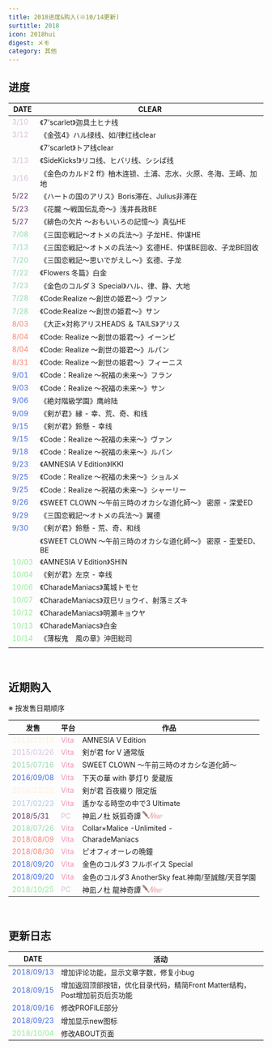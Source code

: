 ```yaml
---
title: 2018进度&购入(※10/14更新)
surtitle: 2018
icon: 2018hui
digest: メモ
category: 其他
---
```


## 进度

| DATE                               | CLEAR                                                        |
| ---------------------------------- | ------------------------------------------------------------ |
| <font color="#D8BFD8">3/10</font>  | 《7’scarlet》迦具土ヒナ线                                    |
| <font color="#D8BFD8">3/12</font>  | 《金弦4》ハル绿线、如/律红线clear                            |
|                                    | 《7’scarlet》トア线clear                                     |
| <font color="#D8BFD8">3/13</font>  | 《SideKicks!》リコ线、ヒバリ线、シシば线                     |
| <font color="#D8BFD8">3/16</font>  | 《金色のカルド2 ff》柚木连锁、土浦、志水、火原、冬海、王崎、加地 |
| <font color="#663366">5/22</font>  | 《ハートの国のアリス》Boris滞在、Julius非滞在                |
| <font color="#663366">5/23</font>  | 《花朧 ～戦国伝乱奇～》浅井長政BE                            |
| <font color="#663366">5/27</font>  | 《緋色の欠片 ～おもいいろの記憶～》真弘HE                    |
| <font color="#91d8af">7/08</font>  | 《三国恋戦記～オトメの兵法～》子龙HE、仲谋HE                 |
| <font color="#91d8af">7/13</font>  | 《三国恋戦記～オトメの兵法～》玄德HE、仲谋BE回收、子龙BE回收 |
| <font color="#91d8af">7/20</font>  | 《三国恋戦記～思いでがえし～》玄德、子龙                     |
| <font color="#91d8af">7/22</font>  | 《Flowers 冬篇》白金                                         |
| <font color="#91d8af">7/23</font>  | 《金色のコルダ３ Special》ハル、律、静、大地                 |
| <font color="#91d8af">7/28</font>  | 《Code:Realize ～創世の姫君～》ヴァン                        |
| <font color="#91d8af">7/28</font>  | 《Code:Realize ～創世の姫君～》サン                          |
| <font color="#FA8072">8/03</font>  | 《大正×対称アリスHEADS ＆ TAILS》アリス                      |
| <font color="#FA8072">8/04</font>  | 《Code:  Realize ～創世の姫君～》イーンピ                    |
| <font color="#FA8072">8/04</font>  | 《Code:  Realize ～創世の姫君～》ルパン                      |
| <font color="#FA8072">8/31</font>  | 《Code:  Realize ～創世の姫君～》フィーニス                  |
| <font color="#4169E1">9/01</font>  | 《Code：Realize ～祝福の未来～》フラン                       |
| <font color="#4169E1">9/03</font>  | 《Code：Realize ～祝福の未来～》サン                         |
| <font color="#4169E1">9/06</font>  | 《絶対階級学園》鹰岭陆                                       |
| <font color="#4169E1">9/09</font>  | 《剣が君》縁 - 幸、荒、奇、和线                              |
| <font color="#4169E1">9/15</font>  | 《剣が君》鈴懸 - 幸线                                        |
| <font color="#4169E1">9/15</font>  | 《Code：Realize ～祝福の未来～》ヴァン                       |
| <font color="#4169E1">9/18</font>  | 《Code：Realize ～祝福の未来～》ルパン                       |
| <font color="#4169E1">9/23</font>  | 《AMNESIA V Edition》IKKI                                    |
| <font color="#4169E1">9/25</font>  | 《Code：Realize ～祝福の未来～》ショルメ                     |
| <font color="#4169E1">9/25</font>  | 《Code：Realize ～祝福の未来～》シャーリー                   |
| <font color="#4169E1">9/26</font>  | 《SWEET CLOWN ～午前三時のオカシな道化師～》 密原 - 深爱ED   |
| <font color="#4169E1">9/29</font>  | 《三国恋戦記～オトメの兵法～》翼德                           |
| <font color="#4169E1">9/30</font>  | 《剣が君》鈴懸 - 荒、奇、和线                                |
|                                    | 《SWEET CLOWN ～午前三時のオカシな道化師～》 密原 - 歪爱ED、BE |
| <font color="#90EE90">10/03</font> | 《AMNESIA V Edition》SHIN                                    |
| <font color="#90EE90">10/04</font> | 《剣が君》左京 - 幸线                                        |
| <font color="#90EE90">10/06</font> | 《CharadeManiacs》萬城トモセ                                 |
| <font color="#90EE90">10/07</font> | 《CharadeManiacs》双巳リョウイ、射落ミズキ                   |
| <font color="#90EE90">10/12</font> | 《CharadeManiacs》明瀬キョウヤ                               |
| <font color="#90EE90">10/13</font> | 《CharadeManiacs》白金                                       |
| <font color="#90EE90">10/14</font> | 《薄桜鬼　風の章》沖田総司                                   |
|                                    |                                                              |

<br>

## 近期购入 

※ 按发售日期顺序

| 发售                                    | 平台                              | 作品                                                         |
| --------------------------------------- | --------------------------------- | ------------------------------------------------------------ |
| <font color="#FFEFD5">2013/12/19</font> | <font color="#F48Fb1">Vita</font> | AMNESIA V Edition                                            |
| <font color="#D8BFD8">2015/03/26</font> | <font color="#F48FB1">Vita</font> | 剣が君 for V 通常版                                          |
| <font color="#91d8af">2015/07/16</font> | <font color="#F48FB1">Vita</font> | SWEET CLOWN ～午前三時のオカシな道化師～                     |
| <font color="#4169E1">2016/09/08</font> | <font color="#F48FB1">Vita</font> | 下天の華 with 夢灯り 愛蔵版                                  |
| <font color="#FFEFD5">2016/12/22</font> | <font color="#F48FB1">Vita</font> | 剣が君 百夜綴り 限定版                                       |
| <font color="#B0C4DE">2017/02/23</font> | <font color="#F48FB1">Vita</font> | 遙かなる時空の中で3 Ultimate                                 |
| <font color="#663366">2018/5/31</font>  | <font color="#D8BFD8">PC</font>   | 神凪ノ杜 妖狐奇譚 <img src="/assets/img/new.png" width="40px"> |
| <font color="#91d8af">2018/07/26</font> | <font color="#F48FB1">Vita</font> | Collar×Malice -Unlimited -                                   |
| <font color="#FA8072">2018/08/09</font> | <font color="#F48FB1">Vita</font> | CharadeManiacs                                               |
| <font color="#FA8072">2018/08/30</font> | <font color="#F48FB1">Vita</font> | ピオフィオーレの晩鐘                                         |
| <font color="#4169E1">2018/09/20</font> | <font color="#F48FB1">Vita</font> | 金色のコルダ3 フルボイス Special                             |
| <font color="#4169E1">2018/09/20</font> | <font color="#F48FB1">Vita</font> | 金色のコルダ3 AnotherSky feat.神南/至誠館/天音学園           |
| <font color="#90EE90">2018/10/25</font> | <font color="#D8BFD8">PC</font>   | 神凪ノ杜 龍神奇譚 <img src="/assets/img/new.png" width="40px"> |

<br>

## 更新日志

| DATE                                    | 活动                                                         |
| --------------------------------------- | ------------------------------------------------------------ |
| <font color="#4169E1">2018/09/13</font> | 增加评论功能，显示文章字数，修复小bug                        |
| <font color="#4169E1">2018/09/15</font> | 增加返回顶部按钮，优化目录代码，精简Front Matter结构，Post增加前页后页功能 |
| <font color="#4169E1">2018/09/16</font> | 修改PROFILE部分                                              |
| <font color="#4169E1">2018/09/23</font> | 增加显示new图标                                              |
| <font color="#90EE90">2018/10/04</font> | 修改ABOUT页面                                                |

